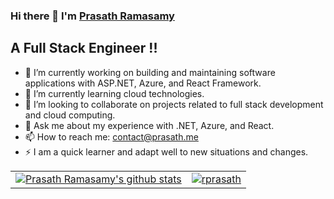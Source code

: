 

<!--
**rprasath/rprasath** is a ✨ _special_ ✨ repository because its `README.md` (this file) appears on your GitHub profile.

Here are some ideas to get you started:

- 🔭 I’m currently working on ...
- 🌱 I’m currently learning ...
- 👯 I’m looking to collaborate on ...
- 🤔 I’m looking for help with ...
- 💬 Ask me about ...
- 📫 How to reach me: ...
- 😄 Pronouns: ...
- ⚡ Fun fact: ...
-->

### Hi there 👋 I'm [Prasath Ramasamy](https://www.linkedin.com/in/prasathramasamy/)

## A Full Stack Engineer !!
- 🔭 I’m currently working on building and maintaining software applications with ASP.NET, Azure, and React Framework.
- 🌱 I’m currently learning cloud technologies.
- 👯 I’m looking to collaborate on projects related to full stack development and cloud computing.
- 💬 Ask me about my experience with .NET, Azure, and React.
- 📫 How to reach me: <contact@prasath.me>
- ⚡ I am a quick learner and adapt well to new situations and changes.

<table>
  <tr>
    <td>
    <a href="https://github.com/rprasath">
        <img align="center" src="https://github-readme-stats.vercel.app/api?username=rprasath&show_icons=true&count_private=true&theme=radical&icon_color=7957d5&hide_border=true" alt="Prasath Ramasamy's github stats" />
    </a>
    </td>
    <td rowspan="2">
    <a href="https://github.com/prakashn27">
        <img align="center" src="https://github-readme-stats.vercel.app/api/top-langs?username=rprasath&locale=en&show_icons=true&count_private=true&theme=radical&icon_color=7957d5&hide_border=true" alt="rprasath" />
    </a>
    </td>
  </tr>
</table>
